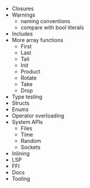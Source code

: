 - Closures
- Warnings
  - naming conventions
  - compare with bool literals
- Includes
- More array functions
  - First
  - Last
  - Tail
  - Init
  - Product
  - Rotate
  - Take
  - Drop
- Type testing
- Structs
- Enums
- Operator overloading
- System APIs
  - Files
  - Time
  - Random
  - Sockets
- Inlining
- LSP
- FFI
- Docs
- Tooling